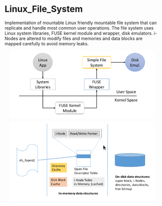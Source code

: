# Linux_File_System

Implementation of mountable Linux friendly mountable file system that can replicate and handle most common user operations. The file system uses Linux system libraries, FUSE kernel module and wrapper, disk emulators. i-Nodes are altered to modify files and memories and data blocks are mapped carefully to avoid memory leaks.


<p align="center">
  <img align="center" src=https://github.com/himelsaha29/Linux_File_System/raw/main/img/arch.png width="471.5"/>
</p>

<p align="center">
  <img align="center" src=https://github.com/himelsaha29/Linux_File_System/raw/main/img/mem_data_structure.png width="471.5"/>
</p>
